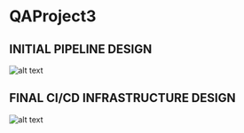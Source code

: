 # QAProject3

## INITIAL PIPELINE DESIGN 
![alt text](https://github.com/the-ci-squad/QAProject3/blob/tino_terraform_ansible/README_FILES/INITAL-CI-PIPELINE-DESIGN.jpg)

## FINAL CI/CD INFRASTRUCTURE DESIGN
![alt text](https://github.com/the-ci-squad/QAProject3/blob/tino_terraform_ansible/README_FILES/FINAL-CI-PIPELINE-DESIGN.png)

